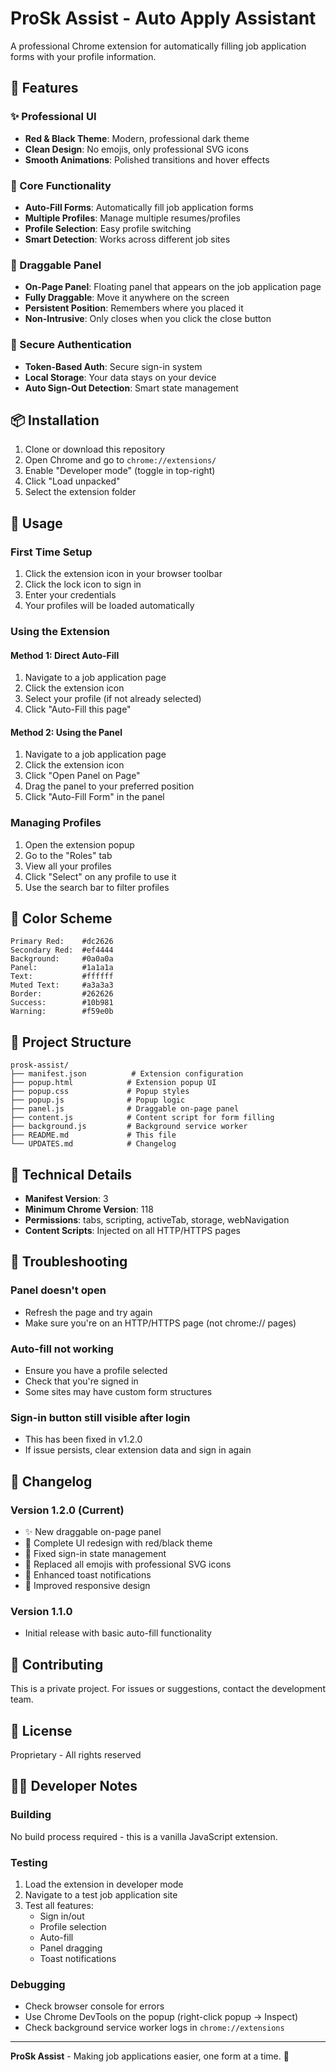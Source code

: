 # ProSk Assist - Auto Apply Assistant

A professional Chrome extension for automatically filling job application forms with your profile information.

## 🎨 Features

### ✨ Professional UI
- **Red & Black Theme**: Modern, professional dark theme
- **Clean Design**: No emojis, only professional SVG icons
- **Smooth Animations**: Polished transitions and hover effects

### 🎯 Core Functionality
- **Auto-Fill Forms**: Automatically fill job application forms
- **Multiple Profiles**: Manage multiple resumes/profiles
- **Profile Selection**: Easy profile switching
- **Smart Detection**: Works across different job sites

### 📱 Draggable Panel
- **On-Page Panel**: Floating panel that appears on the job application page
- **Fully Draggable**: Move it anywhere on the screen
- **Persistent Position**: Remembers where you placed it
- **Non-Intrusive**: Only closes when you click the close button

### 🔐 Secure Authentication
- **Token-Based Auth**: Secure sign-in system
- **Local Storage**: Your data stays on your device
- **Auto Sign-Out Detection**: Smart state management

## 📦 Installation

1. Clone or download this repository
2. Open Chrome and go to `chrome://extensions/`
3. Enable "Developer mode" (toggle in top-right)
4. Click "Load unpacked"
5. Select the extension folder

## 🚀 Usage

### First Time Setup
1. Click the extension icon in your browser toolbar
2. Click the lock icon to sign in
3. Enter your credentials
4. Your profiles will be loaded automatically

### Using the Extension

#### Method 1: Direct Auto-Fill
1. Navigate to a job application page
2. Click the extension icon
3. Select your profile (if not already selected)
4. Click "Auto-Fill this page"

#### Method 2: Using the Panel
1. Navigate to a job application page
2. Click the extension icon
3. Click "Open Panel on Page"
4. Drag the panel to your preferred position
5. Click "Auto-Fill Form" in the panel

### Managing Profiles
1. Open the extension popup
2. Go to the "Roles" tab
3. View all your profiles
4. Click "Select" on any profile to use it
5. Use the search bar to filter profiles

## 🎨 Color Scheme

```
Primary Red:    #dc2626
Secondary Red:  #ef4444
Background:     #0a0a0a
Panel:          #1a1a1a
Text:           #ffffff
Muted Text:     #a3a3a3
Border:         #262626
Success:        #10b981
Warning:        #f59e0b
```

## 📁 Project Structure

```
prosk-assist/
├── manifest.json          # Extension configuration
├── popup.html            # Extension popup UI
├── popup.css             # Popup styles
├── popup.js              # Popup logic
├── panel.js              # Draggable on-page panel
├── content.js            # Content script for form filling
├── background.js         # Background service worker
├── README.md             # This file
└── UPDATES.md            # Changelog
```

## 🔧 Technical Details

- **Manifest Version**: 3
- **Minimum Chrome Version**: 118
- **Permissions**: tabs, scripting, activeTab, storage, webNavigation
- **Content Scripts**: Injected on all HTTP/HTTPS pages

## 🐛 Troubleshooting

### Panel doesn't open
- Refresh the page and try again
- Make sure you're on an HTTP/HTTPS page (not chrome:// pages)

### Auto-fill not working
- Ensure you have a profile selected
- Check that you're signed in
- Some sites may have custom form structures

### Sign-in button still visible after login
- This has been fixed in v1.2.0
- If issue persists, clear extension data and sign in again

## 📝 Changelog

### Version 1.2.0 (Current)
- ✨ New draggable on-page panel
- 🎨 Complete UI redesign with red/black theme
- 🔧 Fixed sign-in state management
- 🎯 Replaced all emojis with professional SVG icons
- 💅 Enhanced toast notifications
- 📱 Improved responsive design

### Version 1.1.0
- Initial release with basic auto-fill functionality

## 🤝 Contributing

This is a private project. For issues or suggestions, contact the development team.

## 📄 License

Proprietary - All rights reserved

## 👨‍💻 Developer Notes

### Building
No build process required - this is a vanilla JavaScript extension.

### Testing
1. Load the extension in developer mode
2. Navigate to a test job application site
3. Test all features:
   - Sign in/out
   - Profile selection
   - Auto-fill
   - Panel dragging
   - Toast notifications

### Debugging
- Check browser console for errors
- Use Chrome DevTools on the popup (right-click popup → Inspect)
- Check background service worker logs in `chrome://extensions`

---

**ProSk Assist** - Making job applications easier, one form at a time. 🚀
